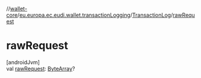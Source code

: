 //[wallet-core](../../../index.md)/[eu.europa.ec.eudi.wallet.transactionLogging](../index.md)/[TransactionLog](index.md)/[rawRequest](raw-request.md)

# rawRequest

[androidJvm]\
val [rawRequest](raw-request.md): [ByteArray](https://kotlinlang.org/api/latest/jvm/stdlib/kotlin-stdlib/kotlin/-byte-array/index.html)?
